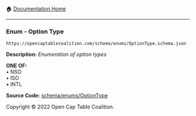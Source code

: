:house: [Documentation Home](../../../README.md)

---

### Enum - Option Type

`https://opencaptablecoalition.com/schema/enums/OptionType.schema.json`

**Description:** _Enumeration of option types_

**ONE OF:**</br>&bull; NSO </br>&bull; ISO </br>&bull; INTL

**Source Code:** [schema/enums/OptionType](../../docs/markdown/schema/enums/OptionType.schema.json)

Copyright © 2022 Open Cap Table Coalition.
